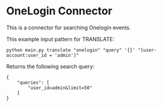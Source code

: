 # OneLogin Connector

This is a connector for searching Onelogin events. 

This example input pattern for TRANSLATE:

`python main.py translate "onelogin" "query" '{}' "[user-account:user_id = 'admin']"`

Returns the following search query:

```
{
    "queries": [
        "user_id=admin&limit=50"
    ]
}
```
